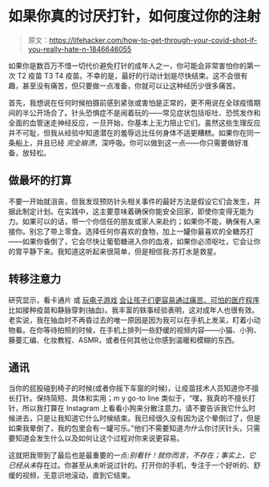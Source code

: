 # 如果你真的讨厌打针，如何度过你的注射

> 原文：<https://lifehacker.com/how-to-get-through-your-covid-shot-if-you-really-hate-n-1846646055>

如果你是数百万不惜一切代价避免打针的成年人之一，你可能会非常害怕你的第一次 T2 疫苗 T3 T4 疫苗。不幸的是，最好的行动计划是尽快结束。这不会很有趣，甚至没有痛苦，但只要做一点准备，你就可以让这种经历少很多痛苦。



首先，我想说在任何时候拍摄前感到紧张或害怕是正常的，更不用说在全球疫情期间的半公开场合了。针头恐惧症不是闹着玩的——常见症状包括呕吐、恐慌发作和全面的血管迷走神经反应，一旦开始，你基本上无力阻止它们。虽然这些生理反应并不可耻，但我从经验中知道潜在的羞辱远比任何身体不适更糟糕。如果你在同一条船上，并且已经 *完全崩溃*，深呼吸。你可以做到这一点——你只需要做好准备，放轻松。

## 做最坏的打算

不要一开始就沮丧，但我发现预防针头相关事件的最好方法是假设它们会发生，并据此制定计划。在实践中，这主要意味着确保你能安全回家，即使你变得无能为力。如果可以的话，带一个你信任的朋友或家人来赴约；如果你不能，确保有人来接你。别忘了带上零食。选择任何你喜欢的食物，加上一罐你最喜欢的全糖苏打——如果你昏倒了，它会尽快让葡萄糖进入你的血液，如果你必须呕吐，它会让你的胃平静下来。我知道这听起来很简单，但是相信我:苏打水是救星。

## 转移注意力

研究显示，看卡通片 或 [玩电子游戏](https://pubmed.ncbi.nlm.nih.gov/30362982/) [会让孩子们更容易通过痛苦、可怕的医疗程序](https://lifehacker.com/show-cartoons-to-kids-to-reduce-the-pain-of-shots-1679517637) 比如接种疫苗和静脉穿刺(抽血)。我丰富的轶事经验表明，这对成年人也很有效。老实说，我在抽血时不再昏过去的唯一原因是因为我可以在手机上发呆，盯着小动物看。在你等待拍照的时候，在手机上排列一些舒缓的视频内容——小猫、小狗、藤蔓汇编、化妆教程、ASMR，或者任何其他让你感到温暖和模糊的东西。

## 通讯

当你的屁股碰到椅子的时候(或者你摇下车窗的时候)，让疫苗技术人员知道你不擅长打针。保持简短、具体和实用；m y go-to line 类似于，“嘿，我真的不擅长打针，所以我打算在 Instagram 上看看小狗来分散注意力。请不要告诉我它什么时候进去，只是让我知道它什么时候结束。我已经很久没有因为这个晕倒过了，但是如果我晕倒了，我的包里会有一罐可乐。”他们不需要知道*为什么*你讨厌针头，只需要知道会发生什么以及如何让这个过程对你来说更容易。

这就把我带到了最后也是最重要的一点:*别看针！*就你而言，不存在；事实上，它已经*从未*存在过。你甚至从未听说过针的。打开你的手机，专注于一个好听的、舒缓的视频，无意识地滚动，直到它结束。
